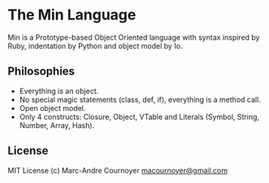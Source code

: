 The Min Language
==================

Min is a Prototype-based Object Oriented language
with syntax inspired by Ruby, indentation by Python
and object model by Io.

Philosophies
------------
* Everything is an object.
* No special magic statements (class, def, if),
  everything is a method call.
* Open object model.
* Only 4 constructs: Closure, Object, VTable
  and Literals (Symbol, String, Number, Array, Hash).

License
-------
MIT License
(c) Marc-Andre Cournoyer <macournoyer@gmail.com>
